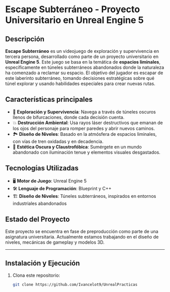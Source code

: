 # Escape Subterráneo - Proyecto Universitario en Unreal Engine 5



## Descripción
**Escape Subterráneo** es un videojuego de exploración y supervivencia en tercera persona, desarrollado como parte de un proyecto universitario en **Unreal Engine 5**. Este juego se basa en la temática de **espacios liminales**, específicamente en túneles subterráneos abandonados donde la naturaleza ha comenzado a reclamar su espacio. El objetivo del jugador es escapar de este laberinto subterráneo, tomando decisiones estratégicas sobre qué túnel explorar y usando habilidades especiales para crear nuevas rutas.

## Características principales
- 🌌 **Exploración y Supervivencia**: Navega a través de túneles oscuros llenos de bifurcaciones, donde cada decisión cuenta.
- 💥 **Destrucción Ambiental**: Usa rayos láser destructivos que emanan de los ojos del personaje para romper paredes y abrir nuevos caminos.
- 🏞️ **Diseño de Niveles**: Basado en la atmósfera de espacios liminales, con vías de tren oxidadas y en decadencia.
- 🎨 **Estética Oscura y Claustrofóbica**: Sumérgete en un mundo abandonado con iluminación tenue y elementos visuales desgastados.

## Tecnologías Utilizadas
- 🖥️ **Motor de Juego**: Unreal Engine 5
- 🛠️ **Lenguaje de Programación**: Blueprint y C++
- 🏗️ **Diseño de Niveles**: Túneles subterráneos, inspirados en entornos industriales abandonados

## Estado del Proyecto
Este proyecto se encuentra en fase de preproducción como parte de una asignatura universitaria. Actualmente estamos trabajando en el diseño de niveles, mecánicas de gameplay y modelos 3D.



---

## Instalación y Ejecución

1. Clona este repositorio:
   ```bash
   git clone https://github.com/Ivancelot9/UnrealPracticas
